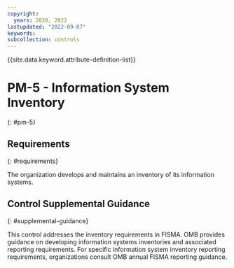 ```yaml
---
copyright:
  years: 2020, 2022
lastupdated: "2022-09-07"
keywords: 
subcollection: controls
---
```



{{site.data.keyword.attribute-definition-list}}


# PM-5 - Information System Inventory
{: #pm-5}

## Requirements
{: #requirements}

The organization develops and maintains an inventory of its information systems.

## Control Supplemental Guidance
{: #supplemental-guidance}

This control addresses the inventory requirements in FISMA. OMB provides guidance on developing information systems inventories and associated reporting requirements. For specific information system inventory reporting requirements, organizations consult OMB annual FISMA reporting guidance.



